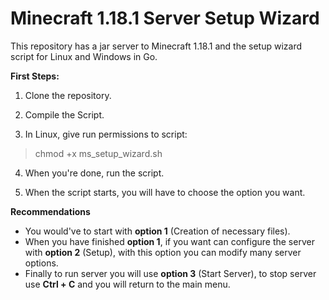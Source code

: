 # Minecraft 1.18.1 Server Setup Wizard

This repository has a jar server to Minecraft 1.18.1 and the setup wizard script for Linux and Windows in Go.

**First Steps:**

1. Clone the repository.

2. Compile the Script.

3. In Linux, give run permissions to script: 

> chmod +x ms_setup_wizard.sh

4. When you're done, run the script.

5. When the script starts, you will have to choose the option you want.

**Recommendations**
 
 - You would've to start with **option 1** (Creation of necessary files).
 - When you have finished **option 1**, if you want can configure the server with **option 2** (Setup), with this option you can modify many server options.
 - Finally to run server you will use **option 3** (Start Server), to stop server use **Ctrl + C** and you will return to the main menu.
